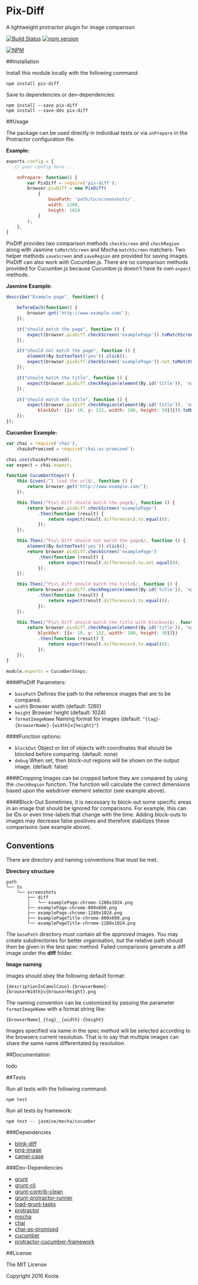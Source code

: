 Pix-Diff
==========

A lightweight protractor plugin for image comparison

[![Build Status](https://travis-ci.org/koola/pix-diff.svg)](https://travis-ci.org/koola/pix-diff)
[![npm version](https://badge.fury.io/js/pix-diff.svg)](http://badge.fury.io/js/pix-diff)

[![NPM](https://nodei.co/npm/pix-diff.png)](https://nodei.co/npm/pix-diff/)

##Installation

Install this module locally with the following command:
```shell
npm install pix-diff
```

Save to dependencies or dev-dependencies:
```shell
npm install --save pix-diff
npm install --save-dev pix-diff
```

##Usage

The package can be used directly in individual tests or via ```onPrepare``` in the Protractor configuration file.

**Example:**
```javascript
exports.config = {
   // your config here ...

    onPrepare: function() {
        var PixDiff = require('pix-diff');
        browser.pixDiff = new PixDiff(
            {
                basePath: 'path/to/screenshots/',
                width: 1280,
                height: 1024
            }
        );
    },
}
```

PixDiff provides two comparison methods ```checkScreen``` and ```checkRegion``` along with Jasmine ```toMatchScreen``` and Mocha ```matchScreen``` matchers. Two helper methods ```saveScreen``` and ```saveRegion``` are provided for saving images.
PixDiff can also work with Cucumber.js. There are no comparison methods provided for Cucumber.js because Cucumber.js doesn't have its own ```expect``` methods.

**Jasmine Example:**
```javascript
describe("Example page", function() {

    beforeEach(function() {
        browser.get('http://www.example.com/');
    });

    it("should match the page", function () {
        expect(browser.pixDiff.checkScreen('examplePage')).toMatchScreen();
    });

    it("should not match the page", function () {
        element(By.buttonText('yes')).click();
        expect(browser.pixDiff.checkScreen('examplePage')).not.toMatchScreen();
    });

    it("should match the title", function () {
        expect(browser.pixDiff.checkRegion(element(By.id('title')), 'example page title')).toMatchScreen();
    });

    it("should match the title", function () {
        expect(browser.pixDiff.checkRegion(element(By.id('title')), 'example page title', {
            blockOut: [{x: 10, y: 132, width: 100, height: 50}]})).toMatchScreen();
    });
});
```

**Cucumber Example:**
```javascript
var chai = require('chai'),
    chaiAsPromised = require('chai-as-promised');

chai.use(chaiAsPromised);
var expect = chai.expect;

function CucumberSteps() {
    this.Given(/^I load the url$/, function () {
        return browser.get('http://www.example.com/');
    });

    this.Then(/^Pix\-Diff should match the page$/, function () {
        return browser.pixDiff.checkScreen('examplePage')
            .then(function (result) {
                return expect(result.differences).to.equal(0);
            });
    });

    this.Then(/^Pix\-Diff should not match the page$/, function () {
        element(By.buttonText('yes')).click();
        return browser.pixDiff.checkScreen('examplePage')
            .then(function (result) {
                return expect(result.differences).to.not.equal(0);
            });
    });

    this.Then(/^Pix\-Diff should match the title$/, function () {
        return browser.pixDiff.checkRegion(element(By.id('title')), 'example page title')
            .then(function (result) {
                return expect(result.differences).to.equal(0);
            });
    });

    this.Then(/^Pix\-Diff should match the title with blockout$/, function () {
        return browser.pixDiff.checkRegion(element(By.id('title')), 'example page title', {
            blockOut: [{x: 10, y: 132, width: 100, height: 50}]})
            .then(function (result) {
                return expect(result.differences).to.equal(0);
            });
    });
}

module.exports = CucumberSteps;
```

####PixDiff Parameters:

* ```basePath``` Defines the path to the reference images that are to be compared.
* ```width``` Browser width (default: 1280)
* ```height``` Browser height (default: 1024)
* ```formatImageName``` Naming format for images (default: ```"{tag}-{browserName}-{width}x{height}"```)

####Function options:

* ```blockOut``` Object or list of objects with coordinates that should be blocked before comparing. (default: none)
* ```debug``` When set, then block-out regions will be shown on the output image. (default: false)

####Cropping
Images can be cropped before they are compared by using the ```checkRegion``` function. The function will calculate the correct dimensions based upon the webdriver element selector (see example above).

####Block-Out
Sometimes, it is necessary to block-out some specific areas in an image that should be ignored for comparisons. For example, this can be IDs or even time-labels that change with the time. Adding block-outs to images may decrease false positives and therefore stabilizes these comparisons (see example above).

## Conventions
There are directory and naming conventions that must be met.

**Directory structure**
```text
path
└── to
    └── screenshots
        ├── diff
        │   └── examplePage-chrome-1280x1024.png
        ├── examplePage-chrome-800x600.png
        ├── examplePage-chrome-1280x1024.png
        ├── examplePageTitle-chrome-800x600.png
        └── examplePageTitle-chrome-1280x1024.png
```
The ```basePath``` directory must contain all the *approved* images. You may create subdirectories for better organisation, but the relative path should then be given in the test spec method. Failed comparisons generate a diff image under the **diff** folder.

**Image naming**

Images should obey the following default format:

```text
{descriptionInCamelCase}-{browserName}-{browserWidth}x{browserHeight}.png
```

The naming convention can be customized by passing the parameter ```formatImageName``` with a format string like:

```text
{browserName}_{tag}__{width}-{height}
```

Images specified via name in the spec method will be selected according to the browsers current resolution. That is to say that multiple images can share the same name differentated by resolution.

##Documentation

todo

##Tests

Run all tests with the following command:
```shell
npm test
```

Run all tests by framework:
```shell
npm test -- jasmine/mocha/cucumber
```

###Dependencies
* [blink-diff](https://github.com/yahoo/blink-diff)
* [png-image](https://github.com/koola/png-image)
* [camel-case](https://github.com/blakeembrey/camel-case)

###Dev-Dependencies
* [grunt](https://github.com/gruntjs/grunt)
* [grunt-cli](https://github.com/gruntjs/grunt-cli)
* [grunt-contrib-clean](https://github.com/gruntjs/grunt-contrib-clean)
* [grunt-protractor-runner](https://github.com/teerapap/grunt-protractor-runner)
* [load-grunt-tasks](https://github.com/sindresorhus/load-grunt-tasks)
* [protractor](https://github.com/angular/protractor)
* [mocha](https://github.com/mochajs/mocha)
* [chai](https://github.com/chaijs/chai)
* [chai-as-promised](https://github.com/domenic/chai-as-promised)
* [cucumber](https://github.com/cucumber/cucumber-js)
* [protractor-cucumber-framework](https://github.com/mattfritz/protractor-cucumber-framework)

##License

The MIT License

Copyright 2016 Koola.
